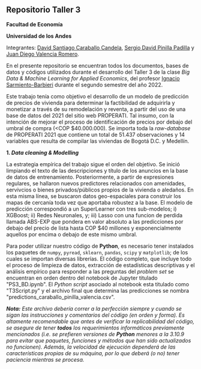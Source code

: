 ## Repositorio Taller 3

**Facultad de Economía**

**Universidad de los Andes**

Integrantes: [David Santiago Caraballo Candela](https://github.com/scaraballoc), [Sergio David Pinilla Padilla](https://github.com/sdpinilla18) y [Juan Diego Valencia Romero](https://github.com/judval).

En el presente repositorio se encuentran todos los documentos, bases de datos y códigos utilizados durante el desarrollo del Taller 3 de la clase *Big Data & Machine Learning for Applied Economics*, del profesor [Ignacio Sarmiento-Barbieri](https://ignaciomsarmiento.github.io/igaciomsarmiento) durante el segundo semestre del año 2022.

Este trabajo tenía como objetivo el desarrollo de un modelo de predicción de precios de vivienda para determinar la factibilidad de adquirirla y monetizar a través de su remodelación y reventa, a partir del uso de una base de datos del 2021 del sitio web PROPERATI. Tal insumo, con la intención de mejorar el proceso de identificación de precios por debajo del umbral de compra (<COP $40.000.000). Se importa toda la *raw-database* de PROPERATI 2021 que contiene un total de 51.437 observaciones y 14 variables que resulta de compilar las viviendas de Bogotá D.C. y Medellín. 
 
**1. *Data cleaning & Modelling***

La estrategia empírica del trabajo sigue el orden del objetivo. Se inició limpiando el texto de las descripciones y título de los anuncios en la base de datos de entrenamiento. Posteriormente, a partir de expresiones regulares, se hallaron nuevos predictores relacionados con amenidades, servivcios o bienes privados/públicos propios de la vivienda o aledaños. En esta misma línea, se buscaron datos geo-espaciales para construir los mapas de cercanía toda vez que aportaba robustez a la base. El modelo de predicción correspondió a un SuperLearner con tres sub-modelos; i) XGBoost; ii) Redes Neuronales, y; iii) Lasso con una funcion de perdida llamada ABS-EXP que pondera en valor absoluto a las predicciones por debajo del precio de lista hasta COP $40 millones y exponencialmente aquellos por encima o debajo de este mismo umbral.  

Para poder utilizar nuestro código de **Python**, es necesario tener instalados los paquetes de `numpy`, `pyread`, `sklearn`, `pandas`, `scipy` y `matplotlib`; de los cuales se importan diversas librerías. El código completo, que incluye todo el proceso de limpieza de datos, extracción de estadísticas descriptivas y el análisis empírico para responder a las preguntas del *problem set* se encuentran en orden dentro del notebook de Jupyter titulado "PS3_BD.ipynb". El *Python script* asociado al notebook esta titulado como "T3Script.py" y el archivo final que determina las predicciones se nombra "predictions_caraballo_pinilla_valencia.csv".

***Nota:*** *Este archivo debería correr a la perfección siempre y cuando se sigan las instrucciones y comentarios del código (en orden y forma). Es altamente recomendable que antes de verificar la replicabilidad del código, se asegure de tener **todos** los requerimientos informáticos previamente mencionados (i.e. se prefieren versiones de **Python** menores a la 3.10.9 para evitar que paquetes, funciones y métodos que han sido actualizados no funcionen). Además, la velocidad de ejecución dependerá de las características propias de su máquina, por lo que deberá (o no) tener paciencia mientras se procesa.*
